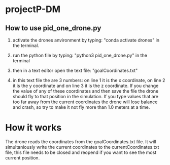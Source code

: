 # projectP-DM

## How to use pid\_one\_drone.py

1. activate the drones anvironment by typing: "conda activate drones" in the terminal.

2. run the python file by typing: "python3 pid\_one\_drone.py" in the terminal

3. then in a text editor open the text file: "goalCoordinates.txt"

4. in this text file the are 3 numbers: on line 1 it is the x coordinate, on line 2 it is the y coordinate and on line 3 it is the z coordinate.
If you change the value of any of these coordinates and then save the file the drone should fly to that position in the simulation.
If you type values that are too far away from the current coordinates the drone will lose balance and crash, so try to make it not fly more than 1.0 meters at a time.

# How it works

The drone reads the coordinates from the goalCoordinates.txt file. It will simultaniously write the current coordinates to the currentCoordinates.txt file, this file needs to be closed and reopend if you want to see the most current position.
